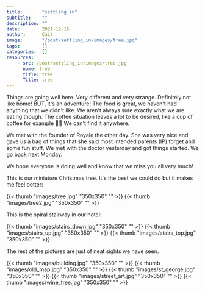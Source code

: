 ```yaml
---
title:       "settling in"
subtitle:    ""
description: ""
date:        2021-12-16
author:      Cait
image:       "/post/settling_in/images/tree.jpg"
tags:        []
categories:  []
resources:
    - src: /post/settling_in/images/tree.jpg
      name: tree
      title: tree 
      Title: tree
---
```

Things are going well here. Very different and very strange. Definitely not like home! BUT, it's an adventure! The food is great, we haven't had anything that we didn't like. We aren't always sure exactly what we are eating though. The coffee situation leaves a lot to be desired, like a cup of coffee for example 🤦‍♀️ We can't find it anywhere. 

We met with the founder of Royale the other day. She was very nice and gave us a bag of things that she said most intended parents (IP) forget and some fun stuff. We met with the doctor yesterday and got things started. We go back next Monday.

We hope everyone is doing well and know that we miss you all very much!


This is our miniature Christmas tree. It's the best we could do but it makes me feel better:

{{< thumb "images/tree.jpg" "350x350" "" >}}
{{< thumb "images/tree2.jpg" "350x350" "" >}}


This is the spiral stairway in our hotel:

{{< thumb "images/stairs_down.jpg" "350x350" "" >}}
{{< thumb "images/stairs_up.jpg" "350x350" "" >}}
{{< thumb "images/stairs_top.jpg" "350x350" "" >}}

The rest of the pictures are just of neat sights we have seen.

{{< thumb "images/building.jpg" "350x350" "" >}}
{{< thumb "images/old_map.jpg" "350x350" "" >}}
{{< thumb "images/st_george.jpg" "350x350" "" >}}
{{< thumb "images/street_art.jpg" "350x350" "" >}}
{{< thumb "images/wine_tree.jpg" "350x350" "" >}}